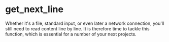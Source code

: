# get_next_line
Whether it's a file, standard input, or even later a network connection, you'll still need to read content line by line. It is therefore time to tackle this function, which is essential for a number of your next projects.
